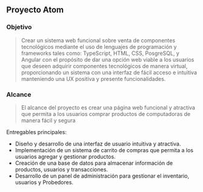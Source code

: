 ## Proyecto Atom
### Objetivo
> Crear un sistema web funcional sobre venta de componentes tecnológicos mediante el uso de lenguajes de programación y frameworks tales como: TypeScript, HTML, CSS, PosgreSQL, y Angular con el propósito de dar una opción web viable a los usuarios que deseen adquirir componentes tecnológicos de manera virtual, proporcionando un sistema con una interfaz de fácil acceso e intuitiva manteniendo una UX positiva y presente funcionalidades.

### Alcance
> El alcance del proyecto es crear una página web funcional y atractiva que permita a los usuarios comprar productos de computadoras de manera fácil y segura

Entregables principales:
- Diseño y desarrollo de una interfaz de usuario intuitiva y atractiva.
- Implementación de un sistema de carrito de compras que permita a los usuarios agregar y gestionar productos.
- Creación de una base de datos para almacenar información de productos, usuarios y transacciones.
- Desarrollo de un panel de administración para gestionar el inventario, usuarios y Probedores.
